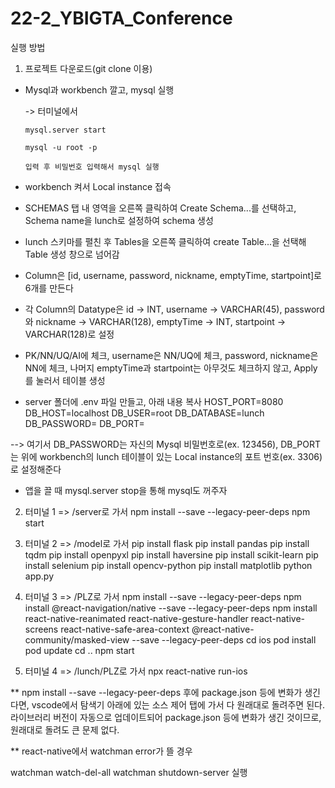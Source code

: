 # 22-2_YBIGTA_Conference

실행 방법
1. 프로젝트 다운로드(git clone 이용)
+ Mysql과 workbench 깔고, mysql 실행

   -> 터미널에서 

      mysql.server start
      
      mysql -u root -p 
   
      입력 후 비밀번호 입력해서 mysql 실행
+ workbench 켜서 Local instance 접속
+ SCHEMAS 탭 내 영역을 오른쪽 클릭하여 Create Schema...를 선택하고, Schema name을 lunch로 설정하여 schema 생성
+ lunch 스키마를 펼친 후 Tables을 오른쪽 클릭하여 create Table...을 선택해 Table 생성 창으로 넘어감
+ Column은 [id, username, password, nickname, emptyTime, startpoint]로 6개를 만든다
+ 각 Column의 Datatype은 id -> INT, username -> VARCHAR(45), password와 nickname -> VARCHAR(128), emptyTime -> INT, startpoint -> VARCHAR(128)로 설정
+ PK/NN/UQ/AI에 체크, username은 NN/UQ에 체크, password, nickname은 NN에 체크, 나머지 emptyTime과 startpoint는 아무것도 체크하지 않고, Apply를 눌러서 테이블 생성
+ server 폴더에 .env 파일 만들고, 아래 내용 복사 
HOST_PORT=8080
DB_HOST=localhost
DB_USER=root
DB_DATABASE=lunch
DB_PASSWORD=
DB_PORT=

--> 여기서 DB_PASSWORD는 자신의 Mysql 비밀번호로(ex. 123456), DB_PORT는 위에 workbench의 lunch 테이블이 있는 Local instance의 포트 번호(ex. 3306)로 설정해준다

+ 앱을 끌 때 mysql.server stop을 통해 mysql도 꺼주자

2. 터미널 1 => /server로 가서 
npm install --save --legacy-peer-deps
npm start

3. 터미널 2 => /model로 가서
pip install flask
pip install pandas
pip install tqdm
pip install openpyxl
pip install haversine
pip install scikit-learn
pip install selenium
pip install opencv-python
pip install matplotlib
python app.py

4. 터미널 3 => /PLZ로 가서
npm install --save --legacy-peer-deps
npm install @react-navigation/native --save --legacy-peer-deps
npm install react-native-reanimated react-native-gesture-handler react-native-screens react-native-safe-area-context @react-native-community/masked-view --save --legacy-peer-deps
cd ios
pod install
pod update
cd ..
npm start

5. 터미널 4 => /lunch/PLZ로 가서
npx react-native run-ios


** npm install --save --legacy-peer-deps 후에 package.json 등에 변화가 생긴다면, vscode에서 탐색기 아래에 있는 소스 제어 탭에 가서 다 원래대로 돌려주면 된다. 라이브러리 버전이 자동으로 업데이트되어 package.json 등에 변화가 생긴 것이므로, 원래대로 돌려도 큰 문제 없다.

** react-native에서 watchman error가 뜰 경우

watchman watch-del-all
watchman shutdown-server 실행
